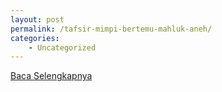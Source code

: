 ```yaml
---
layout: post
permalink: /tafsir-mimpi-bertemu-mahluk-aneh/
categories:
    - Uncategorized
---
```


[Baca Selengkapnya](/03)